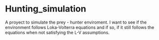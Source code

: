 # Hunting_simulation
A proyect to simulate the prey - hunter enviroment. I want to see if the environment follows Loka-Volterra equations and if so, if it still follows the equations when not satisfying the L-V assumptions.

